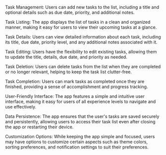Task Management: Users can add new tasks to the list, including a title and optional details such as due date, priority, and additional notes.

Task Listing: The app displays the list of tasks in a clean and organized manner, making it easy for users to view their upcoming tasks at a glance.

Task Details: Users can view detailed information about each task, including its title, due date, priority level, and any additional notes associated with it.

Task Editing: Users have the flexibility to edit existing tasks, allowing them to update the title, details, due date, and priority as needed.

Task Deletion: Users can delete tasks from the list when they are completed or no longer relevant, helping to keep the task list clutter-free.

Task Completion: Users can mark tasks as completed once they are finished, providing a sense of accomplishment and progress tracking.

User-Friendly Interface: The app features a simple and intuitive user interface, making it easy for users of all experience levels to navigate and use effectively.

Data Persistence: The app ensures that the user's tasks are saved securely and persistently, allowing users to access their task list even after closing the app or restarting their device.

Customization Options: While keeping the app simple and focused, users may have options to customize certain aspects such as theme colors, sorting preferences, and notification settings to suit their preferences.
